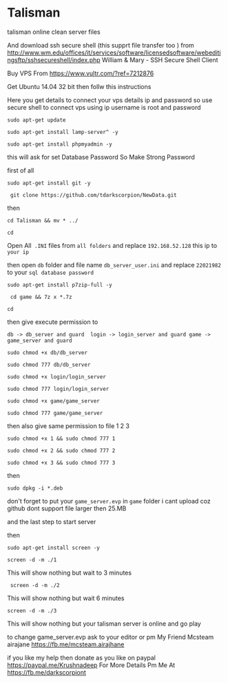 # Talisman
talisman online clean server files

And download ssh secure shell (this supprt file transfer too ) from http://www.wm.edu/offices/it/services/software/licensedsoftware/webeditingsftp/sshsecureshell/index.php
William & Mary - SSH Secure Shell Client


Buy VPS From https://www.vultr.com/?ref=7212876  

Get Ubuntu 14.04 32 bit then follw this instructions

Here you get details to connect your vps details ip and password 
so use secure shell to connect vps using ip username is root and password

```sudo apt-get update ```

``` sudo apt-get install lamp-server^ -y ```

```sudo apt-get install phpmyadmin -y ```

this will ask for set Database Password So Make Strong Password 

first of all 

```sudo apt-get install git -y ```



``` git clone https://github.com/tdarkscorpion/NewData.git```

then


``` cd Talisman && mv * ../ ```

```cd```


Open All``` .INI``` files from ```all folders``` and replace ```192.168.52.128``` this ip to ```your ip ```

then open ```db``` folder and file name ```db_server_user.ini``` and replace ```22021982``` to your ```sql database password``` 


``` sudo apt-get install p7zip-full -y ```



``` cd game && 7z x *.7z```

```cd```

then give execute permission to 

``` db -> db_server and guard  login -> login_server and guard game -> game_server and guard ```


```sudo chmod +x db/db_server```


```sudo chmod 777 db/db_server```



```sudo chmod +x login/login_server```


```sudo chmod 777 login/login_server```


```sudo chmod +x game/game_server```


```sudo chmod 777 game/game_server```


then also give same permission to file 1 2 3 


```sudo chmod +x 1 && sudo chmod 777 1```

```sudo chmod +x 2 && sudo chmod 777 2```

```sudo chmod +x 3 && sudo chmod 777 3```

then

```sudo dpkg -i *.deb ```

 don't forget to put your ```game_server.evp``` in ```game``` folder i cant upload coz github dont support file larger then 25.MB 



and the last step to start server 


then 

``` sudo apt-get install screen -y ```


 
``` screen -d -m ./1 ```


This will show nothing but wait to 3 minutes 


```  screen -d -m ./2 ```


This will show nothing but wait 6 minutes  

 ``` screen -d -m ./3 ```


 This will show nothing but your talisman server is online  and go play 
 
 to change game_server.evp ask to your editor or pm My Friend Mcsteam airajane https://fb.me/mcsteam.airajhane
 
 if you like my help then donate as you like on paypal https://paypal.me/Krushnadeep
 For More Details Pm Me At https://fb.me/darkscorpiont  
 
 

